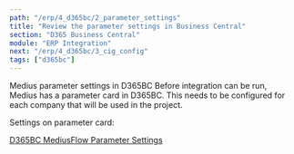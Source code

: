 ```yaml
---
path: "/erp/4_d365bc/2_parameter_settings"
title: "Review the parameter settings in Business Central"
section: "D365 Business Central"
module: "ERP Integration"
next: "/erp/4_d365bc/3_cig_config"
tags: ["d365bc"]
---
```

Medius parameter settings in D365BC
Before integration can be run, Medius has a parameter card in D365BC. This needs to be configured for each company that will be used in the project.

[//]: # (TODO: Currently parametercard is described in the deploymentguide on success)
Settings on parameter card: 

[D365BC MediusFlow Parameter Settings](https://success.mediusflow.com/documentation/cts-documentation/Cloud-Connectors/D365BC/D365BC_technical/D365BC_deploymentguide/)